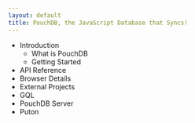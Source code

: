 ```yaml
---
layout: default
title: PouchDB, the JavaScript Database that Syncs!
---
```


 * Introduction
   * What is PouchDB
   * Getting Started
 * API Reference
 * Browser Details
 * External Projects
  * GQL
  * PouchDB Server
  * Puton

